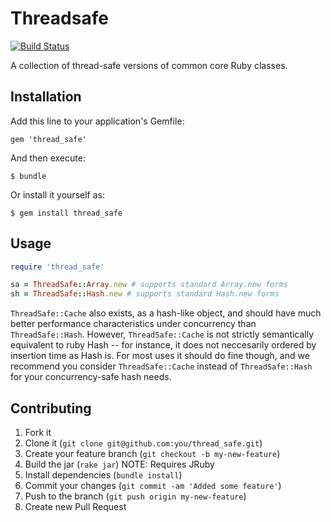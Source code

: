 # Threadsafe

[![Build Status](https://travis-ci.org/headius/thread_safe.png)](https://travis-ci.org/headius/thread_safe)

A collection of thread-safe versions of common core Ruby classes.

## Installation

Add this line to your application's Gemfile:

    gem 'thread_safe'

And then execute:

    $ bundle

Or install it yourself as:

    $ gem install thread_safe

## Usage

```ruby
require 'thread_safe'

sa = ThreadSafe::Array.new # supports standard Array.new forms
sh = ThreadSafe::Hash.new # supports standard Hash.new forms
```

`ThreadSafe::Cache` also exists, as a hash-like object, and should have
much better performance characteristics under concurrency than
`ThreadSafe::Hash`. However, `ThreadSafe::Cache` is not strictly semantically
equivalent to ruby Hash -- for instance, it does not neccesarily ordered by
insertion time as Hash is. For most uses it should do fine though, and we
recommend you consider `ThreadSafe::Cache` instead of `ThreadSafe::Hash` for your
concurrency-safe hash needs. 


## Contributing

1. Fork it
2. Clone it (`git clone git@github.com:you/thread_safe.git`)
3. Create your feature branch (`git checkout -b my-new-feature`)
4. Build the jar (`rake jar`) NOTE: Requires JRuby
5. Install dependencies (`bundle install`)
6. Commit your changes (`git commit -am 'Added some feature'`)
7. Push to the branch (`git push origin my-new-feature`)
8. Create new Pull Request
